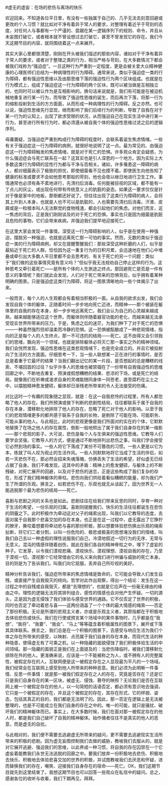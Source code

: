 #虚无的虚妄：在场的悲伤与离场的快乐

欢迎回来。不知道各位平日里，有没有一些独属于自己的、几乎无法去刻意回避或更改的个人习惯？就比如对干净有着异于常人的要求，对整理有着近乎于苛刻的态度，对任何人与事都有一个严谨的、盘踞在某一逻辑序列下的规则、命令，并且从未妄图打破它，或者根本就不曾设想过去打破它，甚至不曾发现它的存在。我们今天这期节目的内容，就将围绕着这一点来展开。

其实大家心里都很清楚，刚刚在开头被我们描述的那些内容，诸如对于干净有着异于常人的要求，或者对于整理之类的行为，相当严格与苛刻，在大多数情况下都会被我们戏称为“强迫症”。一旦这种行为严重到一定程度，更是会被关爱大众精神健康的心理医师们总结为一种病理性的行为障碍。通常来说，类似于强迫症一类的行为障碍，都有强迫性思维以及由那思维下落的强迫性行为两个区块组成。也就是在行为模式上，组成了强迫症这一行为障碍的两个区块，既可以被当做是互相独立的，也同时可以被认作为是互相影响的。换句话来说就是，我们有可能是在被迫机械地重复进行某一行为，而导致了强迫性思维的诞生，而后再次下落，将那一行为的缩影投射到生活的方方面面，从而形成一种病理性的行为障碍。反之亦然。也可以说，强迫性思维先行显现，继而影响了我们后续行为的判断，导致了自我在对于某一行为的认知上，出现了欲求受限的状况，从而强迫自己在现实生活中进行某一行为，甚至进行所有行为时，都必须遵从被自我个体的强迫性思维过滤之后的逻辑序列。

毋庸置疑，当强迫症严重到构成行为障碍的程度时，会联系着诞生焦虑情绪。一些有关于强迫症这一行为障碍的病例，就很好地说明了这一点。最为常见的、由强迫症这一行为障碍触发的焦虑情绪，就是对于死亡的恐惧。许多观众肯定会疑惑，为什么强迫症会与死亡联系在一起？这其实也是引人深思的一个地方。因为实际上大多数这类行为障碍的显性行为都与干净与否相关。诸如，许多罹患这一障碍的病人，都对细菌表示了极致的担忧，即使细菌看不见也摸不着。即使医生向他告知了健康的标准或要求不会如他思考那般的苛刻，他也会夜以继日地进行卫生工作。事情通常也必须有条不紊地进行，先清扫后消毒。任何能被目视的区域，都不能有一丁点儿的灰尘，或出现任何带有传统意义上的肮脏的姿态。如果这一要求仅仅是针对于像是家中的地板，那倒都还好说了。但往往出现了这类行为障碍的病人，会将其上升到人本身，也就是人也不可以是肮脏的，人也需要先清扫后消毒。汗液、皮屑或是一粒根本叫人无法察觉的食物残渣，都会引起他们的焦虑。对他们而言，这一焦虑的背后，正是我们刚刚谈及的对于死亡的恐惧。事实也只是因为细菌是肮脏且危险的事物，它们会带来疾病，并强迫我们提早地迎接死亡。

在这里大家会发现一件事情，深受这一行为障碍影响的人，似乎是在使用一种强迫，摆脱另一种强迫，也就是远离死亡那一可怕的事实。然而，无数的类似于强迫症一类的行为障碍病例，却又在提醒警醒我们：那些深受这种折磨的人们，似乎是最贴近于死亡的人群。恰恰因为这一重复行为的日积月累，会迅速地在他们心中堆叠或牵引出大多数人平日里都不会去思考的、有关于死亡的另一个问题：类似于“我们做的这些事情究竟有意义吗？”但似乎我无法规劝自己停止这样的行为。这种思考又牵引着死亡——是所有个体的人生旅途之终点。那回避死亡是否是一件有意义的事情呢？我们就此会发现，人们对于死亡带来的恐惧背后，似乎拥有着某种明确的图景。只是强迫症这类行为障碍，将这一图景清晰地向一些个体揭示了出来。

一般而言，每个人的人生观都会有着相当积极的一面。从自我的欲求出发，我们会发现自我个体的躯体，正随着时间一步步地向死亡迈进，而精神——那个被装在躯体里的自我的存在本身，却一步步地远离死亡。我们会认为自己的心灵越来越成熟，越来越能够适应这个世界。而躯体则伴随着器官功能的老化，而越来越无法承受现实世界所带来的压力。于是，焦虑之后的迷茫，为我们种下了对于死亡的恐惧——一种虽然强烈但却温柔而冷静的恐惧。这一恐惧被酝酿成了一种悲观情绪，指向的正是每个人的人生终点，那一不可违抗的结局——死亡。这不由得又会引领我们的思绪，飘向另一个领域，也就是排除躯体必将灭亡那一事实之外的精神领域。我们会恍然发现，强迫性思维在这类悲观情绪下，也是完全成立的。并且它被投射向了生活的方方面面。仔细思考一下，当一些人联想某一正在进行的事情时，是否总是着重于它最坏的结果？当我们翻出记忆的某一片段，是否想起的总是糟糕的线索、不堪回首的过往？似乎许多人的思维也被禁锢在了一份带有自我强迫性的思维回廊之中，不断地去重复、预演或假想糟糕的结果、悲凉的下场，或是死亡的结局。就像我们在祈祷或渴求自身的灵魂能随同身体一同苍老，直至腐朽在尘土之中，以摆脱精神愈发健硕，躯体却日渐残老所带来的令人无法接受的伤痛。

对比这时一个有趣的现象随之显现，就是：在这一自我悲怜的过程里，所有人都忽略了他人的存在。我们所预演或做下判断的悲剧性结局，往往都联系于属于自我的存在本身，潜移默化地排除了他人的存在，忽略了死亡对于他人的影响。以至于我们的悲观情绪更多的都共感于联系于自我的长物，是剔除了可能在场、可能职务、可能从事的他人。与此相比，此时的悲观更像是我们所面对的实在的个体，它默默地替换了在场之他人的存在属性，倒影一般地照出了属于我们自身存在的某一缩影——那个悲观的影子。大可说，悲伤是每个人与生俱来的强迫性思维。它教导人们要学会坚强，它教导人的方式，便是通过不断地排列出悲伤之事，叫我们学会接受它必然到场的事实。一些人将它下落成了某份不可篡改的习惯。一些人更是以它为本，练就了叫人叹为观止的生活作风。一些人则默默地将它当成了生活的伴侣，如若一天悲伤不在，那必然会招来失魂落魄，仿佛丢失了生活的希望，好似虚无已经占据了自身。我们不难发现，这其中的矛盾：精神上的愈发健硕，与躯体上的不断残破，对死亡展开的回避，以及对于悲伤的迷恋，正是这些构成了我们复杂的存在，形成了我们精神躯体的脊柱。悲伤向我们供给着看似糟糕的能量，却为我们产生了所谓的乐观。换言之，如若悲伤不在，乐观也就无从谈起了。因为世界无一人能逃脱那个最为悲伤的结局——死亡。

喜剧与悲剧之间的关系也是如此。悲剧往往在给我们带来反思的同时，孕育一种对于生活的希望，一份乐观的归属。喜剧则提醒我们，快乐的生活往往都诞生在悲伤的阴霾之下。此时积极作为牵动这对父子的绳索出现，叫我们以它教导的态度，去面对属于自我那个悲喜交加的存在本身。也正是在这一过程中，虚无露出了它狰狞的獠牙，撕咬着想要将牵动悲与喜的那份积极，那以想要体验悲伤换出乐观的绳索扯断，将它们二者分割，以叫一份危险的、极悲或极喜的思想淹没我们的情绪，叫我们自己去以一种虚假的理性说服我们自己，冷漠地叙述一切行为的无序、无常与无意义。混沌的情感伴随着创伤，就此在我们各自的精神脊柱之中，埋下了虚妄的种子。它发芽，以令我们漠视悲痛、漠视快乐、漠视理想、漠视自我的存在，乃至于漠视一切，漠视那个它经常借由它的名义来向我们进行哄骗与威胁的死亡本身。目的则是为了告诉我们，叫我们向它屈服，丢弃自己所珍视的美好。

精神分析告诉我们，强迫症所带来的焦虑情绪是致命的，它可能会导致人们发生自残，或直接产生自我毁灭的倾向。哲学对此作出观察，得出一个结论：发生在这一过程之中的自残或自我毁灭，都是“去理想的”，也就是它应声在一份毫无缘由的缘由之中。理性的逻辑无法将其排列组合，感性的情感也会对他产生怀疑。一切的源头，正是因为虚无侵蚀了我们体验与感受世界的通路。它不仅否定了世界的积极，同时也否定了牵动着悲与喜——这两份涵盖了一个个体的最大情感的绳索——否定了那份积极。无论是所谓的悲观主义者，亦或是乐观主义者，其原指都在于积极地去体验悲伤或快乐。我们在行使或预言某个场域中的某件事物时，几乎都是在“我想”、“我将”、“我要”、“我会”、“马上”等等蕴含着积极属性的图景下，展开或下落其具体联系。换言之，我们总是在一个积极的图景下，去感受与响应生活为我们个体之存在所带来的感受，以映射、点亮属于我们自身的存在本身。而现代生活的种种隐患，使得虚无有了可乘之机，以一种隐藏的面貌侵蚀了我们积极体验生活的中间领域。那一隐藏的面貌正是我们在上面提及的：当悲伤降临时，被我们潜移默化排除在外的他人。更准确来说，应该是一个不能被称之为人，或不拥有人的完整属性，被假定存在的人。互联网便是这一被假定存在之人显现最为平凡的一个场域。我们经常会在互联网上感受到他人所带来的种种恶意。我们必须为此明晰一件事情、反思一件事情：就是那一被我们假定存在之人的存在，究竟是否存在？还是它只是我们自身存在的某一区块，被虚无、侵蚀、篡夺的映照？无论我们是否在互联网上被一个被假定存在的他人，以一句简短的话语否定，都必须有意识地去强调，它只是一个被假定的存在，并且这个被假定的存在，其存在形式、它的样貌、姿态，包括其真正的目的，我们都是无法明了的。因此，那一否定在逻辑上是无法被整理的，也是不可能成立在我们自身的存在之中的。唯一的可能，就只是骚扰、破坏我们的精神躯体而已。事实上，在大多数时候，我们在面对那一被假定存在的他人时，都是我们自己破坏了自我的精神躯体。始作俑者往往不是真实的他人的恶意，而是虚无的自扰。

与此相对的，我们便不需要去逃避虚无所带来的疑问，更不需要去逃避现实生活所带来的积极的悲剧。因为虚无妄图控制我们去做的威胁，教唆我们去服从的，就是对它展开逃避、强迫我们的思维，以此养成一种习惯，将自我的存在囚禁在一个它虚妄着能教我们永世无法逃脱的回廊之中。要我们放弃一份积极地去悲伤、积极地去快乐、积极地去体验悲喜交加的世界的积极，并试图教唆我们去厌恶和怀疑，进而替换我们的存在，嘲笑、迎接我们自身存在的宿命——死亡。OK，我们这期节目就先到这里结束了。我想这期节目也可以回答一些观众在私信中的疑问。总之，感谢各位的收听与收看，我们下期再见，拜拜。